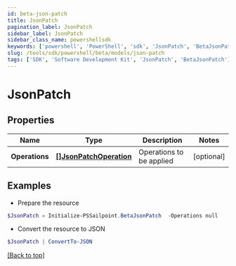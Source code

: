 ```yaml
---
id: beta-json-patch
title: JsonPatch
pagination_label: JsonPatch
sidebar_label: JsonPatch
sidebar_class_name: powershellsdk
keywords: ['powershell', 'PowerShell', 'sdk', 'JsonPatch', 'BetaJsonPatch'] 
slug: /tools/sdk/powershell/beta/models/json-patch
tags: ['SDK', 'Software Development Kit', 'JsonPatch', 'BetaJsonPatch']
---
```



# JsonPatch

## Properties

Name | Type | Description | Notes
------------ | ------------- | ------------- | -------------
**Operations** | [**[]JsonPatchOperation**](json-patch-operation) | Operations to be applied | [optional] 

## Examples

- Prepare the resource
```powershell
$JsonPatch = Initialize-PSSailpoint.BetaJsonPatch  -Operations null
```

- Convert the resource to JSON
```powershell
$JsonPatch | ConvertTo-JSON
```


[[Back to top]](#) 

